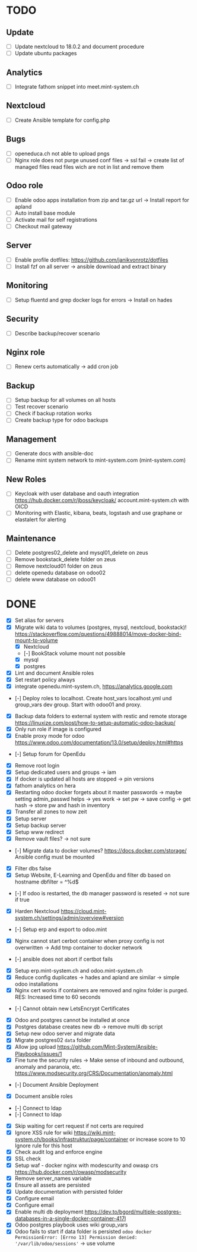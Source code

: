 # TODO

## Update

- [ ] Update nextcloud to 18.0.2 and document procedure
- [ ] Update ubuntu packages

## Analytics

- [ ] Integrate fathom snippet into meet.mint-system.ch

## Nextcloud

- [ ] Create Ansible template for config.php

## Bugs

- [ ] openeduca.ch not able to upload pngs
- [ ] Nginx role does not purge unused conf files -> ssl fail -> create list of managed files read files wich are not in list and remove them

## Odoo role

- [ ] Enable odoo apps installation from zip and tar.gz url -> Install report for apland
- [ ] Auto install base module
- [ ] Activate mail for self registrations
- [ ] Checkout mail gateway

## Server

- [ ] Enable profile dotfiles: https://github.com/janikvonrotz/dotfiles
- [ ] Install fzf on all server -> ansible download and extract binary

## Monitoring

- [ ] Setup fluentd and grep docker logs for errors -> Install on hades

## Security

- [ ] Describe backup/recover scenario

## Nginx role

- [ ] Renew certs automatically -> add cron job

## Backup

- [ ] Setup backup for all volumes on all hosts
- [ ] Test recover scenario
- [ ] Check if backup rotation works
- [ ] Create backup type for odoo backups

## Management

- [ ] Generate docs with ansible-doc
- [ ] Rename mint system network to mint-system.com (mint-system.com)

## New Roles

- [ ] Keycloak with user database and oauth integration https://hub.docker.com/r/jboss/keycloak/ account.mint-system.ch with OICD
- [ ] Monitoring with Elastic, kibana, beats, logstash and use graphane or elastalert for alerting

## Maintenance

- [ ] Delete postgres02_delete and mysql01_delete on zeus
- [ ] Remove bookstack_delete folder on zeus
- [ ] Remove nextcloud01 folder on zeus
- [ ] delete openedu database on odoo02
- [ ] delete www database on odoo01

# DONE

- [x] Set alias for servers
- [x] Migrate wiki data to volumes (postgres, mysql, nextcloud, bookstack)! https://stackoverflow.com/questions/49888014/move-docker-bind-mount-to-volume
  - [x] Nextcloud
  - [-] BookStack volume mount not possible
  - [x] mysql
  - [x] postgres
- [x] Lint and document Ansible roles
- [x] Set restart policy always
- [x] integrate openedu.mint-system.ch, https://analytics.google.com
- [-] Deploy roles to localhost. Create host_vars localhost.yml und group_vars dev group. Start with odoo01 and proxy.
- [x] Backup data folders to external system with restic and remote storage https://linuxize.com/post/how-to-setup-automatic-odoo-backup/
- [x] Only run role if image is configured
- [x] Enable proxy mode for odoo https://www.odoo.com/documentation/13.0/setup/deploy.html#https
- [-] Setup forum for OpenEdu
- [x] Remove root login
- [x] Setup dedicated users and groups -> iam
- [x] If docker is updated all hosts are stopped -> pin versions
- [x] fathom analytics on hera
- [x] Restarting odoo docker forgets about it master passwords -> maybe setting admin_passwd helps -> yes work -> set pw -> save config -> get hash -> store pw and hash in inventory
- [x] Transfer all zones to now zeit
- [x] Setup server
- [x] Setup backup server
- [x] Setup www redirect
- [x] Remove vault files? -> not sure
- [-] Migrate data to docker volumes? https://docs.docker.com/storage/ Ansible config must be mounted
- [x] Filter dbs false
- [x] Setup Website, E-Learning and OpenEdu and filter db based on hostname dbfilter = ^%d$
- [-] If odoo is restarted, the db manager password is reseted -> not sure if true
- [x] Harden Nextcloud https://cloud.mint-system.ch/settings/admin/overview#version
- [-] Setup erp and export to odoo.mint
- [x] Nginx cannot start cerbot container when proxy config is not overwritten -> Add tmp container to docker network
- [-] ansible does not abort if certbot fails
- [x] Setup erp.mint-system.ch and odoo.mint-system.ch
- [x] Reduce config duplicates -> hades and apland are similar -> simple odoo installations
- [x] Nginx cert works if containers are removed and nginx folder is purged. RES: Increased time to 60 seconds
- [-] Cannot obtain new LetsEncrypt Certificates
- [x] Odoo and postgres cannot be installed at once
- [x] Postgres database creates new db -> remove multi db script
- [x] Setup new odoo server and migrate data
- [x] Migrate postgres02 `data` folder
- [x] Allow jpg upload https://github.com/Mint-System/Ansible-Playbooks/issues/1
- [x] Fine tune the security rules -> Make sense of inbound and outbound, anomaly and paranoia, etc. https://www.modsecurity.org/CRS/Documentation/anomaly.html
- [-] Document Ansible Deployment
- [x] Document ansible roles
- [-] Connect to ldap
- [-] Connect to ldap
- [x] Skip waiting for cert request if not certs are required
- [x] Ignore XSS rule for wiki
      https://wiki.mint-system.ch/books/infrastruktur/page/container
      or increase score to 10
      Ignore rule for this host
- [x] Check audit log and enforce engine
- [x] SSL check
- [x] Setup waf - docker nginx with modescurity and owasp crs https://hub.docker.com/r/owasp/modsecurity
- [x] Remove server_names variable
- [x] Ensure all assets are persisted
- [x] Update documentation with persisted folder
- [x] Configure email
- [x] Configure email
- [x] Enable multi db deployment https://dev.to/bgord/multiple-postgres-databases-in-a-single-docker-container-417l
- [x] Odoo postgres playbook uses wiki group_vars
- [x] Odoo fails to start if data folder is persisted `odoo docker PermissionError: [Errno 13] Permission denied: '/var/lib/odoo/sessions'` -> use volume